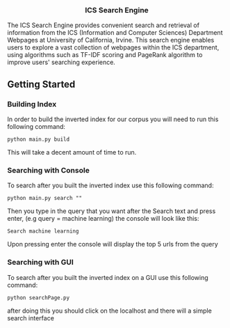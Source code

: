 
<br />
<div align="center">
  

  <h3 align="center">ICS Search Engine</h3>

  
</div>

The ICS Search Engine provides convenient search and retrieval of information from the ICS (Information and Computer Sciences) Department Webpages at University of   California, Irvine. This search engine enables users to explore a vast collection of webpages within the ICS department, using algorithms such as TF-IDF scoring and PageRank algorithm to improve users' searching experience. 

## Getting Started

### Building Index

In order to build the inverted index for our corpus you will need to run this following command:

```
python main.py build
```

This will take a decent amount of time to run.        
    

### Searching with Console

To search after you built the inverted index use this following command:
```
python main.py search ""
```
Then you type in the query that you want after the Search text and press enter, (e.g query = machine learning) the console will look like this:
```
Search machine learning
```
Upon pressing enter the console will display the top 5 urls from the query


### Searching with GUI

To search after you built the inverted index on a GUI use this following command:
```
python searchPage.py
```
after doing this you should click on the localhost and there will a simple search interface
